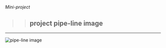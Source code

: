 ###### Mini-project

> > ## project pipe-line image
------------
![pipe-line image](https://user-images.githubusercontent.com/54920289/219006871-1054c06d-a968-4a9a-a1fc-73c0b31cd2e8.jpg)
